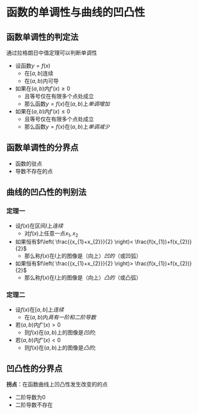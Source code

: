 # 函数的单调性与曲线的凹凸性
## 函数单调性的判定法
通过拉格朗日中值定理可以判断单调性
- 设函数$y=f(x)$
	- 在$[a,b]$连续
	- 在$(a,b)$内可导
- 如果在$(a,b)$内$f'(x)\geq 0$
	- 且等号仅在有限多个点处成立
	- 那么函数$y=f(x)$在$(a,b)$上*单调增加*
- 如果在$(a,b)$内$f'(x)\leq 0$
	- 且等号仅在有限多个点处成立
	- 那么函数$y=f(x)$在$(a,b)$上*单调减少*

## 函数单调性的分界点

- 函数的驻点
- 导数不存在的点

## 曲线的凹凸性的判别法
### 定理一
- 设$f(x)$在区间$I$上*连续*
	- 对$f(x)$上任意一点$x_{1},x_{2}$
- 如果恒有$f\left( \frac{{x_{1}+x_{2}}}{2} \right)< \frac{f(x_{1})+f(x_{2})}{2}$
	- 那么称$f(x)$在$I$上的图像是（向上）*凹的*（或凹弧）
- 如果恒有$f\left( \frac{{x_{1}+x_{2}}}{2} \right)> \frac{f(x_{1})+f(x_{2})}{2}$
	- 那么称$f(x)$在$I$上的图像是（向上）*凸的*（或凸弧）
### 定理二

- 设$f(x)$在$[a,b]$上*连续*
	- 在$(a,b)$内*具有一阶和二阶导数*
- 若$(a,b)$内$f''(x)>0$
	- 则$f(x)$在$(a,b)$上的图像是*凹的*;
- 若$(a,b)$内$f''(x)<0$
	- 则$f(x)$在$(a,b)$上的图像是*凸的*;

## 凹凸性的分界点

**拐点**：在函数曲线上凹凸性发生改变的的点
- 二阶导数为0
- 二阶导数不存在

